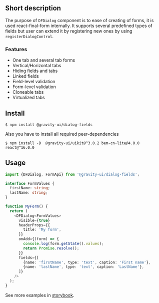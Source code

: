 ## Short description

The purpose of `DFDialog` component is to ease of creating of forms, it is used react-final-form internally.
It supports several predefined types of fields but user can extend it by registering new ones by using `registerDialogControl`.

### Features

- One tab and several tab forms
- Vertical/Horizontal tabs
- Hiding fields and tabs
- Linked fields
- Field-level validation
- Form-level validation
- Cloneable tabs
- Virtualized tabs

## Install

```
$ npm install @gravity-ui/dialog-fields
```

Also you have to install all required peer-dependencies

```
$ npm install -D  @gravity-ui/uikit@^3.0.2 bem-cn-lite@4.0.0 react@^16.0.0
```

## Usage

```ts
import {DFDialog, FormApi} from '@gravity-ui/dialog-fields';

interface FormValues {
  firstName: string;
  lastName: string;
}

function MyForm() {
  return (
    <DFDialog<FormValues>
      visible={true}
      headerProps={{
        title: 'My form',
      }}
      onAdd={(form) => {
        console.log(form.getState().values);
        return Promise.resolve();
      }}
      fields={[
        {name: 'firstName', type: 'text', caption: 'First name'},
        {name: 'lastName', type: 'text', caption: 'LastName'},
      ]}
    />
  );
}
```

See more examples in [storybook](https://preview.yandexcloud.dev/dialog-fields/).
